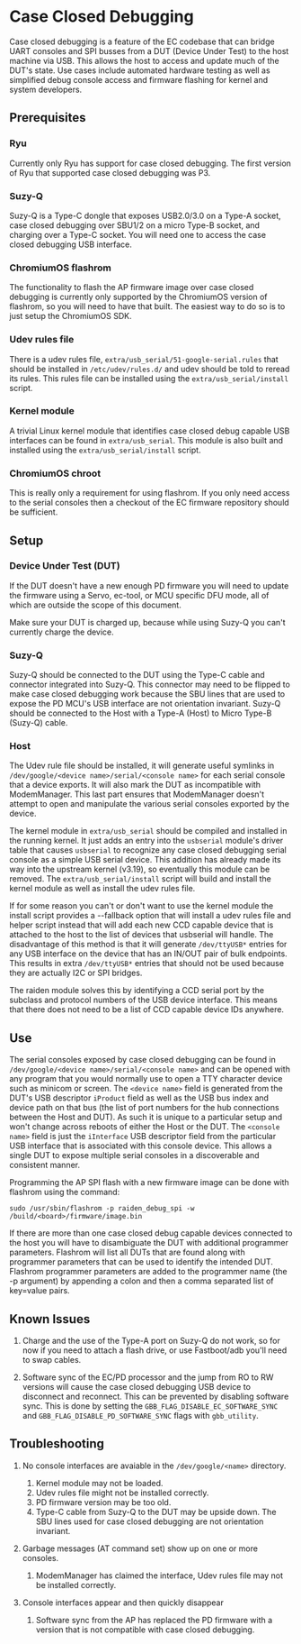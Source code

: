 Case Closed Debugging
=====================

Case closed debugging is a feature of the EC codebase that can bridge UART
consoles and SPI busses from a DUT (Device Under Test) to the host machine via
USB.  This allows the host to access and update much of the DUT's state.  Use
cases include automated hardware testing as well as simplified debug console
access and firmware flashing for kernel and system developers.

Prerequisites
-------------

### Ryu
Currently only Ryu has support for case closed debugging.  The first version of
Ryu that supported case closed debugging was P3.

### Suzy-Q
Suzy-Q is a Type-C dongle that exposes USB2.0/3.0 on a Type-A socket, case
closed debugging over SBU1/2 on a micro Type-B socket, and charging over a
Type-C socket.  You will need one to access the case closed debugging USB
interface.

### ChromiumOS flashrom
The functionality to flash the AP firmware image over case closed debugging is
currently only supported by the ChromiumOS version of flashrom, so you will
need to have that built.  The easiest way to do so is to just setup the
ChromiumOS SDK.

### Udev rules file
There is a udev rules file, `extra/usb_serial/51-google-serial.rules` that
should be installed in `/etc/udev/rules.d/` and udev should be told to reread
its rules.  This rules file can be installed using the
`extra/usb_serial/install` script.

### Kernel module
A trivial Linux kernel module that identifies case closed debug capable USB
interfaces can be found in `extra/usb_serial`.  This module is also built and
installed using the `extra/usb_serial/install` script.

### ChromiumOS chroot
This is really only a requirement for using flashrom.  If you only need access
to the serial consoles then a checkout of the EC firmware repository should be
sufficient.

Setup
-----

### Device Under Test (DUT)
If the DUT doesn't have a new enough PD firmware you will need to update the
firmware using a Servo, ec-tool, or MCU specific DFU mode, all of which are
outside the scope of this document.

Make sure your DUT is charged up, because while using Suzy-Q you can't currently
charge the device.

### Suzy-Q
Suzy-Q should be connected to the DUT using the Type-C cable and connector
integrated into Suzy-Q.  This connector may need to be flipped to make case
closed debugging work because the SBU lines that are used to expose the PD
MCU's USB interface are not orientation invariant.  Suzy-Q should be connected
to the Host with a Type-A (Host) to Micro Type-B (Suzy-Q) cable.

### Host
The Udev rule file should be installed, it will generate useful symlinks in
`/dev/google/<device name>/serial/<console name>` for each serial console that
a device exports.  It will also mark the DUT as incompatible with ModemManager.
This last part ensures that ModemManager doesn't attempt to open and manipulate
the various serial consoles exported by the device.

The kernel module in `extra/usb_serial` should be compiled and installed in the
running kernel.  It just adds an entry into the `usbserial` module's driver
table that causes `usbserial` to recognize any case closed debugging serial
console as a simple USB serial device.  This addition has already made its way
into the upstream kernel (v3.19), so eventually this module can be removed.
The `extra/usb_serial/install` script will build and install the kernel module
as well as install the udev rules file.

If for some reason you can't or don't want to use the kernel module the install
script provides a --fallback option that will install a udev rules file and
helper script instead that will add each new CCD capable device that is
attached to the host to the list of devices that usbserial will handle.  The
disadvantage of this method is that it will generate `/dev/ttyUSB*` entries for
any USB interface on the device that has an IN/OUT pair of bulk endpoints.
This results in extra `/dev/ttyUSB*` entries that should not be used because
they are actually I2C or SPI bridges.

The raiden module solves this by identifying a CCD serial port by the subclass
and protocol numbers of the USB device interface.  This means that there does
not need to be a list of CCD capable device IDs anywhere.

Use
---

The serial consoles exposed by case closed debugging can be found in
`/dev/google/<device name>/serial/<console name>` and can be opened with any
program that you would normally use to open a TTY character device such as
minicom or screen.  The `<device name>` field is generated from the DUT's USB
descriptor `iProduct` field as well as the USB bus index and device path on
that bus (the list of port numbers for the hub connections between the Host
and DUT).  As such it is unique to a particular setup and won't change across
reboots of either the Host or the DUT.  The `<console name>` field is just the
`iInterface` USB descriptor field from the particular USB interface that is
associated with this console device.  This allows a single DUT to expose
multiple serial consoles in a discoverable and consistent manner.

Programming the AP SPI flash with a new firmware image can be done with flashrom
using the command:

`sudo /usr/sbin/flashrom -p raiden_debug_spi -w /build/<board>/firmware/image.bin`

If there are more than one case closed debug capable devices connected to the
host you will have to disambiguate the DUT with additional programmer parameters.
Flashrom will list all DUTs that are found along with programmer parameters that
can be used to identify the intended DUT.  Flashrom programmer parameters are
added to the programmer name (the -p argument) by appending a colon and then a
comma separated list of key=value pairs.

Known Issues
------------

1. Charge and the use of the Type-A port on Suzy-Q do not work, so for now if
you need to attach a flash drive, or use Fastboot/adb you'll need to swap
cables.

2. Software sync of the EC/PD processor and the jump from RO to RW versions
will cause the case closed debugging USB device to disconnect and reconnect.
This can be prevented by disabling software sync.  This is done by setting the
`GBB_FLAG_DISABLE_EC_SOFTWARE_SYNC` and `GBB_FLAG_DISABLE_PD_SOFTWARE_SYNC` flags
with `gbb_utility`.

Troubleshooting
---------------

1. No console interfaces are avaiable in the `/dev/google/<name>` directory.

	1. Kernel module may not be loaded.
	2. Udev rules file might not be installed correctly.
	3. PD firmware version may be too old.
	4. Type-C cable from Suzy-Q to the DUT may be upside down.  The SBU lines
	used for case closed debugging are not orientation invariant.

2. Garbage messages (AT command set) show up on one or more consoles.

	1. ModemManager has claimed the interface, Udev rules file may not be
	installed correctly.

3. Console interfaces appear and then quickly disappear

	1. Software sync from the AP has replaced the PD firmware with a version
	that is not compatible with case closed debugging.
